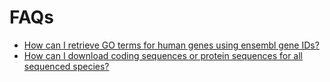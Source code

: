 # FAQs

- [How can I retrieve GO terms for human genes using ensembl gene IDs?](https://github.com/HajkD/biomartr/issues/5)
- [How can I download coding sequences or protein sequences for all sequenced species?](https://www.biostars.org/p/9202/#235962)